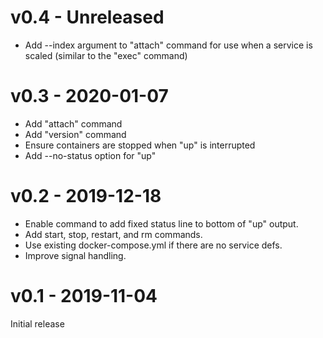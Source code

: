 # v0.4 - Unreleased

- Add --index argument to "attach" command for use when a service is scaled
  (similar to the "exec" command)

# v0.3 - 2020-01-07

- Add "attach" command
- Add "version" command
- Ensure containers are stopped when "up" is interrupted
- Add --no-status option for "up"

# v0.2 - 2019-12-18

- Enable command to add fixed status line to bottom of "up" output.
- Add start, stop, restart, and rm commands.
- Use existing docker-compose.yml if there are no service defs.
- Improve signal handling.

# v0.1 - 2019-11-04

Initial release
